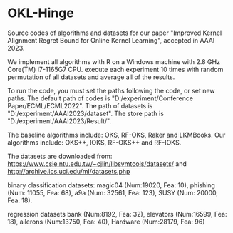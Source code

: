 # OKL-Hinge
Source codes of algorithms and datasets for our paper "Improved Kernel Alignment Regret Bound for Online Kernel Learning", accepted in AAAI 2023.

We implement all algorithms with R on a Windows machine with 2.8 GHz Core(TM) i7-1165G7 CPU. execute each experiment 10 times with random permutation of all datasets and average all of the results.

To run the code, you must set the paths following the code, or set new paths.
The default path of codes is "D:/experiment/Conference Paper/ECML/ECML2022". 
The path of datasets is "D:/experiment/AAAI2023/dataset". 
The store path is "D:/experiment/AAAI2023/Result/". 

The baseline algorithms include: OKS, RF-OKS, Raker and LKMBooks. Our algorithms include: OKS++, IOKS, RF-OKS++ and RF-IOKS.

The datasets are downloaded from: https://www.csie.ntu.edu.tw/~cjlin/libsvmtools/datasets/ and http://archive.ics.uci.edu/ml/datasets.php

binary classification datasets: magic04 (Num:19020, Fea: 10), phishing (Num: 11055, Fea: 68), a9a (Num: 32561, Fea: 123), SUSY (Num: 20000, Fea: 18).

regression datasets bank (Num:8192, Fea: 32), elevators (Num:16599, Fea: 18), ailerons (Num:13750, Fea: 40), Hardware (Num:28179, Fea: 96)
